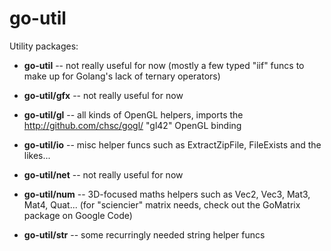 go-util
========

Utility packages:

- **go-util** -- not really useful for now (mostly a few typed "iif" funcs to make up for Golang's lack of ternary operators)

- **go-util/gfx** -- not really useful for now

- **go-util/gl** -- all kinds of OpenGL helpers, imports the http://github.com/chsc/gogl/ "gl42" OpenGL binding

- **go-util/io** -- misc helper funcs such as ExtractZipFile, FileExists and the likes...

- **go-util/net** -- not really useful for now

- **go-util/num** -- 3D-focused maths helpers such as Vec2, Vec3, Mat3, Mat4, Quat... (for "sciencier" matrix needs, check out the GoMatrix package on Google Code)

- **go-util/str** -- some recurringly needed string helper funcs

